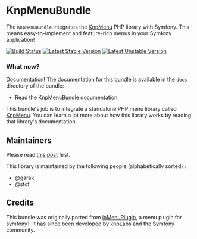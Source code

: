 KnpMenuBundle
=============
The `KnpMenuBundle` integrates the [KnpMenu](https://github.com/KnpLabs/KnpMenu)
PHP library with Symfony. This means easy-to-implement and feature-rich menus
in your Symfony application!

[![Build Status](https://github.com/KnpLabs/KnpMenuBundle/actions/workflows/build.yaml/badge.svg)](https://github.com/KnpLabs/KnpMenuBundle/actions/workflows/build.yaml)
[![Latest Stable Version](https://poser.pugx.org/knplabs/knp-menu-bundle/v/stable.png)](https://packagist.org/packages/knplabs/knp-menu-bundle)
[![Latest Unstable Version](https://poser.pugx.org/knplabs/knp-menu-bundle/v/unstable.png)](https://packagist.org/packages/knplabs/knp-menu-bundle)

### What now?

Documentation! The documentation for this bundle is available in the `docs`
directory of the bundle:

* Read the [KnpMenuBundle documentation](https://symfony.com/bundles/KnpMenuBundle/current/index.html)

This bundle's job is to integrate a standalone PHP menu library called [KnpMenu](https://github.com/KnpLabs/KnpMenu).
You can learn a lot more about how this library works by reading that library's
documentation.

## Maintainers
Please read [this post](https://knplabs.com/en/blog/news-for-our-foss-projects-maintenance) first.

This library is maintained by the following people (alphabetically sorted) :
- @garak
- @stof

## Credits

This bundle was originally ported from [ioMenuPlugin](https://github.com/weaverryan/ioMenuPlugin),
a menu plugin for symfony1. It has since been developed by [knpLabs](https://knplabs.com) and
the Symfony community.
